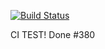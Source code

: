 [![Build Status](https://travis-ci.org/h-ci-user01/test.svg?branch=master)](https://travis-ci.org/h-ci-user01/test)

CI TEST! Done #380

